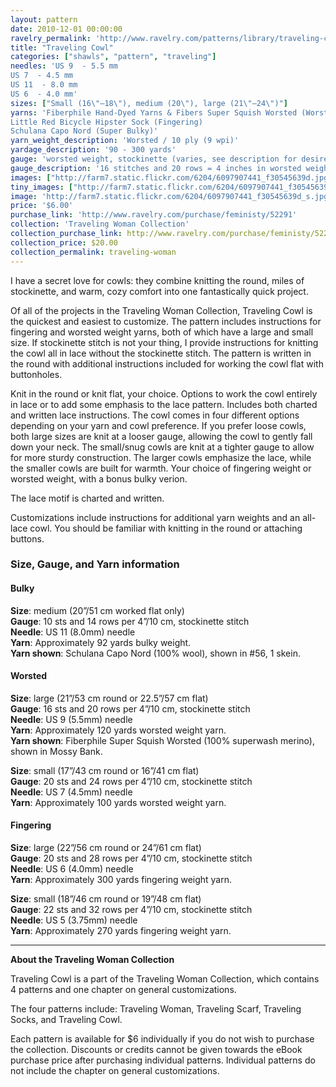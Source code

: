```yaml
---
layout: pattern
date: 2010-12-01 00:00:00
ravelry_permalink: 'http://www.ravelry.com/patterns/library/traveling-cowl'
title: "Traveling Cowl"
categories: ["shawls", "pattern", "traveling"]
needles: 'US 9  - 5.5 mm
US 7  - 4.5 mm
US 11  - 8.0 mm
US 6  - 4.0 mm'
sizes: ["Small (16\"–18\"), medium (20\"), large (21\"–24\")"]
yarns: 'Fiberphile Hand-Dyed Yarns & Fibers Super Squish Worsted (Worsted)
Little Red Bicycle Hipster Sock (Fingering)
Schulana Capo Nord (Super Bulky)'
yarn_weight_description: 'Worsted / 10 ply (9 wpi)'
yardage_description: '90 - 300 yards'
gauge: 'worsted weight, stockinette (varies, see description for desired yarn weight)'
gauge_description: '16 stitches and 20 rows = 4 inches in worsted weight, stockinette (varies, see description for desired yarn weight)'
images: ["http://farm7.static.flickr.com/6204/6097907441_f30545639d.jpg", "http://farm7.static.flickr.com/6186/6098454500_3be0c6294d.jpg", "http://farm7.static.flickr.com/6082/6097907255_4893969a81.jpg", "http://farm6.static.flickr.com/5006/5245127419_53f0843f87.jpg", "http://farm6.static.flickr.com/5281/5245127337_e6e749278c.jpg", "http://farm6.static.flickr.com/5048/5245729560_47f7442005.jpg", "http://farm6.static.flickr.com/5130/5245127517_ab9cb42fbd.jpg"]
tiny_images: ["http://farm7.static.flickr.com/6204/6097907441_f30545639d_s.jpg", "http://farm7.static.flickr.com/6186/6098454500_3be0c6294d_s.jpg", "http://farm7.static.flickr.com/6082/6097907255_4893969a81_s.jpg", "http://farm6.static.flickr.com/5006/5245127419_53f0843f87_s.jpg", "http://farm6.static.flickr.com/5281/5245127337_e6e749278c_s.jpg", "http://farm6.static.flickr.com/5048/5245729560_47f7442005_s.jpg", "http://farm6.static.flickr.com/5130/5245127517_ab9cb42fbd_s.jpg"]
image: 'http://farm7.static.flickr.com/6204/6097907441_f30545639d_s.jpg'
price: '$6.00'
purchase_link: 'http://www.ravelry.com/purchase/feministy/52291'
collection: 'Traveling Woman Collection'
collection_purchase_link: http://www.ravelry.com/purchase/feministy/52290 
collection_price: $20.00 
collection_permalink: traveling-woman 
---
```

<p>I have a secret love for cowls: they combine knitting the round, miles of stockinette, and warm, cozy comfort into one fantastically quick project.</p>

<p>Of all of the projects in the Traveling Woman Collection, Traveling Cowl is the quickest and easiest to customize. The pattern includes instructions for fingering and worsted weight yarns, both of which have a large and small size. If stockinette stitch is not your thing, I provide instructions for knitting the cowl all in lace without the stockinette stitch. The pattern is written in the round with additional instructions included for working the cowl flat with buttonholes.</p>

<p>Knit in the round or knit flat, your choice. Options to work the cowl entirely in lace or to add some emphasis to the lace pattern. Includes both charted and written lace instructions. The cowl comes in four different options depending on your yarn and cowl preference. If you prefer loose cowls, both large sizes are knit at a looser gauge, allowing the cowl to gently fall down your neck. The small/snug cowls are knit at a tighter gauge to allow for more sturdy construction. The larger cowls emphasize the lace, while the smaller cowls are built for warmth. Your choice of fingering weight or worsted weight, with a bonus bulky verion.</p>

<p>The lace motif is charted and written.</p>

<p>Customizations include instructions for additional yarn weights and an all-lace cowl. You should be familiar with knitting in the round or attaching buttons.</p>

<h3 id='size_gauge_and_yarn_information'>Size, Gauge, and Yarn information</h3>

<h4 id='bulky'>Bulky</h4>

<p><strong>Size</strong>: medium (20&#8221;/51 cm worked flat only) <br /><strong>Gauge</strong>: 10 sts and 14 rows per 4&#8221;/10 cm, stockinette stitch <br /><strong>Needle</strong>: US 11 (8.0mm) needle <br /><strong>Yarn</strong>: Approximately 92 yards bulky weight. <br /><strong>Yarn shown</strong>: Schulana Capo Nord (100% wool), shown in #56, 1 skein.</p>

<h4 id='worsted'>Worsted</h4>

<p><strong>Size</strong>: large (21&#8221;/53 cm round or 22.5&#8221;/57 cm flat) <br /><strong>Gauge</strong>: 16 sts and 20 rows per 4&#8221;/10 cm, stockinette stitch <br /><strong>Needle</strong>: US 9 (5.5mm) needle <br /><strong>Yarn</strong>: Approximately 120 yards worsted weight yarn. <br /><strong>Yarn shown</strong>: Fiberphile Super Squish Worsted (100% superwash merino), shown in Mossy Bank.</p>

<p><strong>Size</strong>: small (17&#8221;/43 cm round or 16&#8221;/41 cm flat) <br /><strong>Gauge</strong>: 20 sts and 24 rows per 4&#8221;/10 cm, stockinette stitch <br /><strong>Needle</strong>: US 7 (4.5mm) needle <br /><strong>Yarn</strong>: Approximately 100 yards worsted weight yarn.</p>

<h4 id='fingering'>Fingering</h4>

<p><strong>Size</strong>: large (22&#8221;/56 cm round or 24&#8221;/61 cm flat) <br /><strong>Gauge</strong>: 20 sts and 28 rows per 4&#8221;/10 cm, stockinette stitch <br /><strong>Needle</strong>: US 6 (4.0mm) needle <br /><strong>Yarn</strong>: Approximately 300 yards fingering weight yarn.</p>

<p><strong>Size</strong>: small (18&#8221;/46 cm round or 19&#8221;/48 cm flat) <br /><strong>Gauge</strong>: 22 sts and 32 rows per 4&#8221;/10 cm, stockinette stitch <br /><strong>Needle</strong>: US 5 (3.75mm) needle <br /><strong>Yarn</strong>: Approximately 270 yards fingering weight yarn.</p>
<hr />
<p><strong>About the Traveling Woman Collection</strong></p>

<p>Traveling Cowl is a part of the Traveling Woman Collection, which contains 4 patterns and one chapter on general customizations.</p>

<p>The four patterns include: Traveling Woman, Traveling Scarf, Traveling Socks, and Traveling Cowl.</p>

<p>Each pattern is available for $6 individually if you do not wish to purchase the collection. Discounts or credits cannot be given towards the eBook purchase price after purchasing individual patterns. Individual patterns do not include the chapter on general customizations.</p>